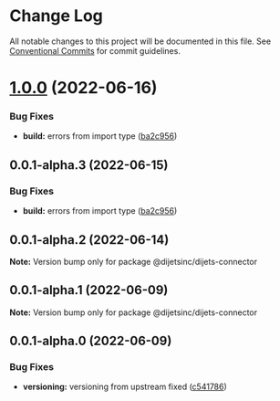 # Change Log

All notable changes to this project will be documented in this file.
See [Conventional Commits](https://conventionalcommits.org) for commit guidelines.

# [1.0.0](https://github.com/Dijets-Inc/dijets-dapp-sdks/compare/v0.0.1-alpha.2...v1.0.0) (2022-06-16)

### Bug Fixes

- **build:** errors from import type ([ba2c956](https://github.com/Dijets-Inc/dijets-dapp-sdks/commit/ba2c95607800ba2ba06decc6a1c3810f46aa69e9))

## 0.0.1-alpha.3 (2022-06-15)

### Bug Fixes

- **build:** errors from import type ([ba2c956](https://github.com/Dijets-Inc/dijets-dapp-sdks/commit/ba2c95607800ba2ba06decc6a1c3810f46aa69e9))

## 0.0.1-alpha.2 (2022-06-14)

**Note:** Version bump only for package @dijetsinc/dijets-connector

## 0.0.1-alpha.1 (2022-06-09)

**Note:** Version bump only for package @dijetsinc/dijets-connector

## 0.0.1-alpha.0 (2022-06-09)

### Bug Fixes

- **versioning:** versioning from upstream fixed ([c541786](https://github.com/Dijets-Inc/dijets-dapp-sdks/commit/c541786baeaaa13d892e4b4cf66053c1de170453))
